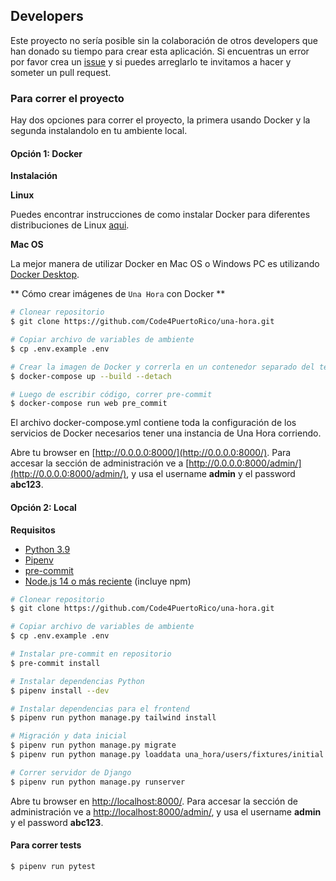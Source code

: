 ## Developers

Este proyecto no sería posible sin la colaboración de otros developers que han donado su tiempo para crear esta aplicación. Si encuentras un error por favor crea un [issue](https://github.com/Code4PuertoRico/una-hora/issues) y si puedes arreglarlo te invitamos a hacer y someter un pull request.

### Para correr el proyecto

Hay dos opciones para correr el proyecto, la primera usando Docker y la segunda instalandolo en tu ambiente local.

#### Opción 1: Docker

**Instalación**

**Linux**

Puedes encontrar instrucciones de como instalar Docker para diferentes distribuciones de Linux [aqui](https://docs.docker.com/engine/installation/#docker-editions).


**Mac OS**

La mejor manera de utilizar Docker en Mac OS o Windows PC es utilizando [Docker Desktop](https://www.docker.com/products/docker-desktop).

** Cómo crear imágenes de `Una Hora` con Docker **

```bash
# Clonear repositorio
$ git clone https://github.com/Code4PuertoRico/una-hora.git

# Copiar archivo de variables de ambiente
$ cp .env.example .env

# Crear la imagen de Docker y correrla en un contenedor separado del terminal
$ docker-compose up --build --detach

# Luego de escribir código, correr pre-commit
$ docker-compose run web pre_commit
```

El archivo docker-compose.yml contiene toda la configuración de los servicios de Docker necesarios tener una instancia de Una Hora corriendo.

Abre tu browser en [http://0.0.0.0:8000/](http://0.0.0.0:8000/). Para accesar la sección de administración ve a [http://0.0.0.0:8000/admin/](http://0.0.0.0:8000/admin/), y usa el username **admin** y el password **abc123**.

#### Opción 2: Local

**Requisitos**

- [Python 3.9](https://www.python.org/)
- [Pipenv](https://docs.pipenv.org/en/latest/)
- [pre-commit](https://pre-commit.com/#install)
- [Node.js 14 o más reciente](https://nodejs.org) (incluye npm)

```bash
# Clonear repositorio
$ git clone https://github.com/Code4PuertoRico/una-hora.git

# Copiar archivo de variables de ambiente
$ cp .env.example .env

# Instalar pre-commit en repositorio
$ pre-commit install

# Instalar dependencias Python
$ pipenv install --dev

# Instalar dependencias para el frontend
$ pipenv run python manage.py tailwind install

# Migración y data inicial
$ pipenv run python manage.py migrate
$ pipenv run python manage.py loaddata una_hora/users/fixtures/initial.json

# Correr servidor de Django
$ pipenv run python manage.py runserver
```

Abre tu browser en [http://localhost:8000/](http://localhost:8000/). Para accesar la sección de administración ve a [http://localhost:8000/admin/](http://localhost:8000/admin/), y usa el username **admin** y el password **abc123**.


#### Para correr tests
```
$ pipenv run pytest
```
